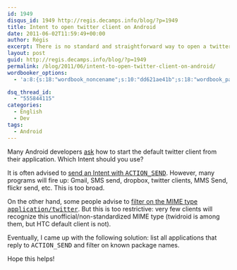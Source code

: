 ```yaml
---
id: 1949
disqus_id: 1949 http://regis.decamps.info/blog/?p=1949
title: Intent to open twitter client on Android
date: 2011-06-02T11:59:49+00:00
author: Régis
excerpt: There is no standard and straightforward way to open a twitter client on Android from your application. Here is how I do.
layout: post
guid: http://regis.decamps.info/blog/?p=1949
permalink: /blog/2011/06/intent-to-open-twitter-client-on-android/
wordbooker_options:
  - 'a:8:{s:18:"wordbook_noncename";s:10:"dd621ae41b";s:18:"wordbook_page_post";s:4:"-100";s:18:"wordbook_orandpage";s:1:"2";s:23:"wordbook_default_author";s:1:"1";s:23:"wordbook_extract_length";s:3:"256";s:19:"wordbook_actionlink";s:3:"300";s:18:"wordbook_attribute";s:0:"";s:29:"wordbooker_status_update_text";s:33:"New blog post :  %title% - %link%";}'

dsq_thread_id:
  - "555844115"
categories:
  - English
  - Dev
tags:
  - Android
---
```

Many Android developers [ask](http://stackoverflow.com/questions/2077008/android-intent-for-twitter-application) how to start the default twitter client from their application. Which Intent should you use?

It is often advised to [send an Intent with <tt>ACTION_SEND</tt>](http://stackoverflow.com/questions/2077008/android-intent-for-twitter-application/2077361#2077361). However, many programs will fire up: Gmail, SMS send, dropbox, twitter clients, MMS Send, flickr send, etc. This is too broad.

On the other hand, some people advise to [filter on the MIME type <tt>application/twitter</tt>](http://stackoverflow.com/questions/2077008/android-intent-for-twitter-application/2147163#2147163). But this is too restrictive: very few clients will recognize this unofficial/non-standardized MIME type (twidroid is among them, but HTC default client is not).

Eventually, I came up with the following solution: list all applications that reply to <tt>ACTION_SEND</tt> and filter on known package names.



Hope this helps!
